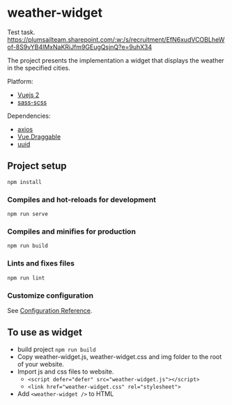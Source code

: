 # weather-widget

Test task.
https://plumsailteam.sharepoint.com/:w:/s/recruitment/EfN6xudVCOBLheWof-8S9vYB4lMxNaKRiJfm9GEugQsjnQ?e=9uhX34

The project presents the implementation a widget that displays the weather in the specified cities.

Platform:
* [Vuejs 2](https://ru.vuejs.org/)
* [sass-scss](https://sass-scss.ru/)

Dependencies:
* [axios](https://github.com/axios/axios)
* [Vue.Draggable](https://github.com/SortableJS/Vue.Draggable)
* [uuid](https://www.npmjs.com/package/uuid)

## Project setup
```
npm install
```

### Compiles and hot-reloads for development
```
npm run serve
```

### Compiles and minifies for production
```
npm run build
```

### Lints and fixes files
```
npm run lint
```

### Customize configuration
See [Configuration Reference](https://cli.vuejs.org/config/).

## To use as widget
- build project ```npm run build```
- Copy weather-widget.js, weather-widget.css and img folder to the root of your website.
- Import js and css files to website. 
  - ```<script defer="defer" src="weather-widget.js"></script>``` 
  - ```<link href="weather-widget.css" rel="stylesheet">```
- Add ```<weather-widget />``` to HTML
